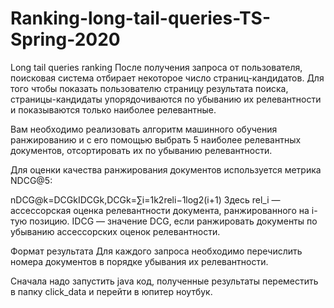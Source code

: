 # Ranking-long-tail-queries-TS-Spring-2020
Long tail queries ranking
После получения запроса от пользователя, поисковая система отбирает некоторое число страниц-кандидатов. Для того чтобы показать пользователю страницу результата поиска, страницы-кандидаты упорядочиваются по убыванию их релевантности и показываются только наиболее релевантные.

Вам необходимо реализовать алгоритм машинного обучения ранжированию и с его помощью выбрать 5 наиболее релевантных документов, отсортировать их по убыванию релевантности.


Для оценки качества ранжирования документов используется метрика NDCG@5:

nDCG@k=DCGkIDCGk,DCGk=∑i=1k2reli−1log2(i+1)
Здесь rel_i — ассессорская оценка релевантности документа, ранжированного на i-тую позицию. IDCG — значение DCG, если ранжировать документы по убыванию ассессорских оценок релевантности.

Формат результата
Для каждого запроса необходимо перечислить номера документов в порядке убывания их релевантности.




Сначала надо запустить java код,  полученные результаты переместить в папку click_data и перейти в юпитер ноутбук. 
